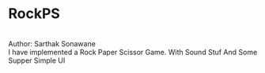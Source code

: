# RockPS
<br>
Author: Sarthak Sonawane
<br>
I have implemented a Rock Paper Scissor Game. With Sound Stuf And Some Supper Simple UI
